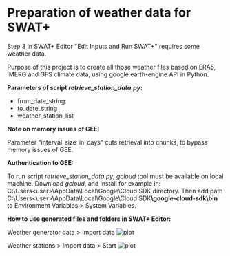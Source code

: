 # Preparation of weather data for SWAT+

Step 3 in SWAT+ Editor "Edit Inputs and Run SWAT+" requires some weather data.

Purpose of this project is to create all those weather files based on ERA5, IMERG and GFS climate data, using google earth-engine API in Python.

<b>Parameters of script <i>retrieve_station_data.py</i>:</b>
- from_date_string
- to_date_string
- weather_station_list 


<b>Note on memory issues of GEE:</b>

Parameter "interval_size_in_days" cuts retrieval into chunks, to bypass memory issues of GEE.


<b>Authentication to GEE:</b> 

To run script <i>retrieve_station_data.py</i>, <i>gcloud</i> tool must be available on local machine. Download <i>gcloud</i>, and install for example in: C:\Users\<user>\AppData\Local\Google\Cloud SDK directory. Then add path C:\Users\<user>\AppData\Local\Google\Cloud SDK<b>\google-cloud-sdk\bin</b> to Environment Variables > System Variables.



<b>How to use generated files and folders in SWAT+ Editor:</b>

Weather generator data > Import data
![plot](https://user-images.githubusercontent.com/111283134/185152673-4c06b89b-f217-465f-8bbe-57c56a3ce7c1.png)

Weather stations > Import data > Start
![plot](https://user-images.githubusercontent.com/111283134/185152730-f8e24eeb-348f-49fc-b9f1-b2de5e378497.png)


